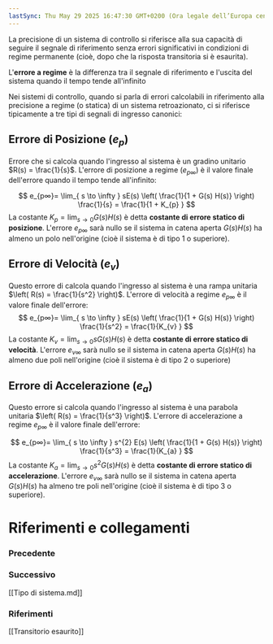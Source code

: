 ```yaml
---
lastSync: Thu May 29 2025 16:47:30 GMT+0200 (Ora legale dell’Europa centrale)
---
```

La precisione di un sistema di controllo si riferisce alla sua capacità di seguire il segnale di riferimento senza errori significativi in condizioni di regime permanente (cioè, dopo che la risposta transitoria si è esaurita).

L'**errore a regime** è la differenza tra il segnale di riferimento e l'uscita del sistema quando il tempo tende all'infinito

Nei sistemi di controllo, quando si parla di errori calcolabili in riferimento alla precisione a regime (o statica) di un sistema retroazionato, ci si riferisce tipicamente a tre tipi di segnali di ingresso canonici:
## Errore di Posizione ($e_{p}$)
Errore che si calcola quando l'ingresso al sistema è un gradino unitario $R(s) = \frac{1}{s}$. L'errore di posizione a regime $(e_{p \infty})$ è il valore finale dell'errore quando il tempo tende all'infinito: 

$$
e_{p∞}​= \lim_{ s \to \infty } sE(s) \left( \frac{1}{1 + G(s) H(s)} \right) \frac{1}{s} = \frac{1}{1 + K_{p} }
$$
La costante $K_{p} = \lim_{ s \to 0 } G(s) H(s)$ è detta **costante di errore statico di posizione**. L'errore $e_{p \infty}$ sarà nullo se il sistema in catena aperta $G(s)H(s)$ ha almeno un polo nell'origine (cioè il sistema è di tipo 1 o superiore).

## Errore di Velocità ($e_{v}$)
Questo errore di calcola quando l'ingresso al sistema è una rampa unitaria $\left( R(s) = \frac{1}{s^2} \right)$. L'errore di velocità a regime $e_{p \infty}$ è il valore finale dell'errore:
$$
e_{p∞}​= \lim_{ s \to \infty } sE(s) \left( \frac{1}{1 + G(s) H(s)} \right) \frac{1}{s^2} = \frac{1}{K_{v} }
$$
La costante $K_{v} = \lim_{ s \to 0 } sG(s) H(s)$ è detta **costante di errore statico di velocità**. L'errore $e_{v \infty}$ sarà nullo se il sistema in catena aperta $G(s) H(s)$ ha almeno due poli nell'origine (cioè il sistema è di tipo 2 o superiore)

## Errore di Accelerazione ($e_{a}$)
Questo errore si calcola quando l'ingresso al sistema è una parabola unitaria $\left( R(s) = \frac{1}{s^3} \right)$. L'errore di accelerazione a regime $e_{p \infty}$ è il valore finale dell'errore:

$$
e_{p∞}​= \lim_{ s \to \infty } s^{2} E(s) \left( \frac{1}{1 + G(s) H(s)} \right) \frac{1}{s^3} = \frac{1}{K_{a} }
$$
La costante $K_{a} = \lim_{ s \to 0 } {s^2} G(s) H(s)$ è detta **costante di errore statico di accelerazione**. L'errore $e_{v \infty}$ sarà nullo se il sistema in catena aperta $G(s)H(s)$ ha almeno tre poli nell'origine (cioè il sistema è di tipo 3 o superiore).

# Riferimenti e collegamenti
### Precedente


### Successivo
[[Tipo di sistema.md]]

### Riferimenti
[[Transitorio esaurito]]